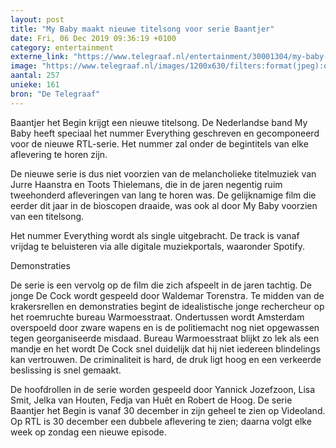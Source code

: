 ```yaml
---
layout: post
title: "My Baby maakt nieuwe titelsong voor serie Baantjer"
date: Fri, 06 Dec 2019 09:36:19 +0100
category: entertainment
externe_link: "https://www.telegraaf.nl/entertainment/30001304/my-baby-maakt-nieuwe-titelsong-voor-serie-baantjer"
image: "https://www.telegraaf.nl/images/1200x630/filters:format(jpeg):quality(80)/cdn-kiosk-api.telegraaf.nl/836584b8-1803-11ea-862d-0255c322e81b.jpg"
aantal: 257
unieke: 161
bron: "De Telegraaf"
---
```


<p class="intro">Baantjer het Begin krijgt een nieuwe titelsong. De Nederlandse band My Baby heeft speciaal het nummer Everything geschreven en gecomponeerd voor de nieuwe RTL-serie. Het nummer zal onder de begintitels van elke aflevering te horen zijn.</p> <p>De nieuwe serie is dus niet voorzien van de melancholieke titelmuziek van Jurre Haanstra en Toots Thielemans, die in de jaren negentig ruim tweehonderd afleveringen van lang te horen was. De gelijknamige film die eerder dit jaar in de bioscopen draaide, was ook al door My Baby voorzien van een titelsong.</p><p>Het nummer Everything wordt als single uitgebracht. De track is vanaf vrijdag te beluisteren via alle digitale muziekportals, waaronder Spotify.</p><p>Demonstraties</p><p>De serie is een vervolg op de film die zich afspeelt in de jaren tachtig. De jonge De Cock wordt gespeeld door Waldemar Torenstra. Te midden van de krakersrellen en demonstraties begint de idealistische jonge rechercheur op het roemruchte bureau Warmoesstraat. Ondertussen wordt Amsterdam overspoeld door zware wapens en is de politiemacht nog niet opgewassen tegen georganiseerde misdaad. Bureau Warmoesstraat blijkt zo lek als een mandje en het wordt De Cock snel duidelijk dat hij niet iedereen blindelings kan vertrouwen. De criminaliteit is hard, de druk ligt hoog en een verkeerde beslissing is snel gemaakt.</p><p>De hoofdrollen in de serie worden gespeeld door Yannick Jozefzoon, Lisa Smit, Jelka van Houten, Fedja van Huêt en Robert de Hoog. De serie Baantjer het Begin is vanaf 30 december in zijn geheel te zien op Videoland. Op RTL is 30 december een dubbele aflevering te zien; daarna volgt elke week op zondag een nieuwe episode.</p>
